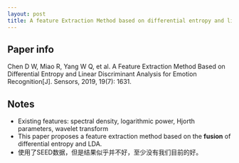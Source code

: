 ```yaml
---
layout: post
title: A feature Extraction Method based on differential entropy and linear discriminant analysis for emotion recognition
---
```


## Paper info
Chen D W, Miao R, Yang W Q, et al. A Feature Extraction Method Based on Differential Entropy and Linear Discriminant Analysis for Emotion Recognition[J]. Sensors, 2019, 19(7): 1631.

## Notes

- Existing features: spectral density, logarithmic power, Hjorth parameters, wavelet transform
- This paper proposes a feature extraction method based on the **fusion** of differential entropy and LDA.
- 使用了SEED数据，但是结果似乎并不好，至少没有我们目前的好。